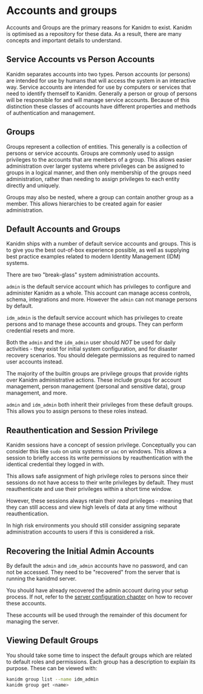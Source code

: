 # Accounts and groups

Accounts and Groups are the primary reasons for Kanidm to exist. Kanidm is optimised as a repository for these data. As
a result, there are many concepts and important details to understand.

## Service Accounts vs Person Accounts

Kanidm separates accounts into two types. Person accounts (or persons) are intended for use by humans that will access
the system in an interactive way. Service accounts are intended for use by computers or services that need to identify
themself to Kanidm. Generally a person or group of persons will be responsible for and will manage service accounts.
Because of this distinction these classes of accounts have different properties and methods of authentication and
management.

## Groups

Groups represent a collection of entities. This generally is a collection of persons or service accounts. Groups are
commonly used to assign privileges to the accounts that are members of a group. This allows easier administration over
larger systems where privileges can be assigned to groups in a logical manner, and then only membership of the groups
need administration, rather than needing to assign privileges to each entity directly and uniquely.

Groups may also be nested, where a group can contain another group as a member. This allows hierarchies to be created
again for easier administration.

## Default Accounts and Groups

Kanidm ships with a number of default service accounts and groups. This is to give you the best out-of-box experience
possible, as well as supplying best practice examples related to modern Identity Management (IDM) systems.

There are two "break-glass" system administration accounts.

`admin` is the default service account which has privileges to configure and administer Kanidm as a whole. This account
can manage access controls, schema, integrations and more. However the `admin` can not manage persons by default.

`idm_admin` is the default service account which has privileges to create persons and to manage these accounts and
groups. They can perform credential resets and more.

Both the `admin` and the `idm_admin` user should _NOT_ be used for daily activities - they exist for initial system
configuration, and for disaster recovery scenarios. You should delegate permissions as required to named user accounts
instead.

The majority of the builtin groups are privilege groups that provide rights over Kanidm administrative actions. These
include groups for account management, person management (personal and sensitive data), group management, and more.

`admin` and `idm_admin` both inherit their privileges from these default groups. This allows you to assign persons to
these roles instead.

## Reauthentication and Session Privilege

Kanidm sessions have a concept of session privilege. Conceptually you can consider this like `sudo` on unix systems or
`uac` on windows. This allows a session to briefly access its write permissions by reauthentication with the identical
credential they logged in with.

This allows safe assignment of high privilege roles to persons since their sessions do not have access to their write
privileges by default. They must reauthenticate and use their privileges within a short time window.

However, these sessions always retain their _read_ privileges - meaning that they can still access and view high levels
of data at any time without reauthentication.

In high risk environments you should still consider assigning separate administration accounts to users if this is
considered a risk.

## Recovering the Initial Admin Accounts

By default the `admin` and `idm_admin` accounts have no password, and can not be accessed. They need to be "recovered"
from the server that is running the kanidmd server.

You should have already recovered the admin account during your setup process. If not, refer to the
[server configuration chapter](../server_configuration.md#default-admin-account) on how to recover these accounts.

These accounts will be used through the remainder of this document for managing the server.

## Viewing Default Groups

You should take some time to inspect the default groups which are related to default roles and permissions. Each group
has a description to explain its purpose. These can be viewed with:

```bash
kanidm group list --name idm_admin
kanidm group get <name>
```
